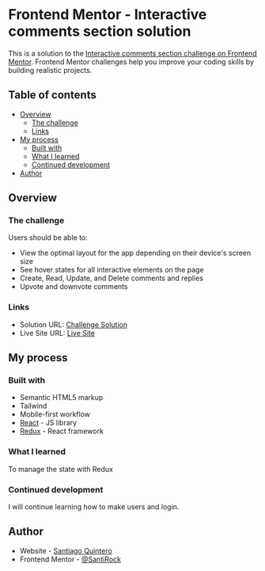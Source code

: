 # Frontend Mentor - Interactive comments section solution

This is a solution to the [Interactive comments section challenge on Frontend Mentor](https://www.frontendmentor.io/challenges/interactive-comments-section-iG1RugEG9). Frontend Mentor challenges help you improve your coding skills by building realistic projects. 

## Table of contents

- [Overview](#overview)
  - [The challenge](#the-challenge)
  - [Links](#links)
- [My process](#my-process)
  - [Built with](#built-with)
  - [What I learned](#what-i-learned)
  - [Continued development](#continued-development)
- [Author](#author)

## Overview

### The challenge

Users should be able to:

- View the optimal layout for the app depending on their device's screen size
- See hover states for all interactive elements on the page
- Create, Read, Update, and Delete comments and replies
- Upvote and downvote comments

### Links

- Solution URL: [Challenge Solution](https://your-solution-url.com)
- Live Site URL: [Live Site](https://santirockk.github.io/interactive-comments-section/)

## My process

### Built with

- Semantic HTML5 markup
- Tailwind
- Mobile-first workflow
- [React](https://reactjs.org/) - JS library
- [Redux](https://redux.js.org/) - React framework


### What I learned

To manage the state with Redux

### Continued development

I will continue learning how to make users and login.

## Author

- Website - [Santiago Quintero](https://sqpweb.netlify.app/)
- Frontend Mentor - [@SantiRock](https://www.frontendmentor.io/profile/yourusername)

